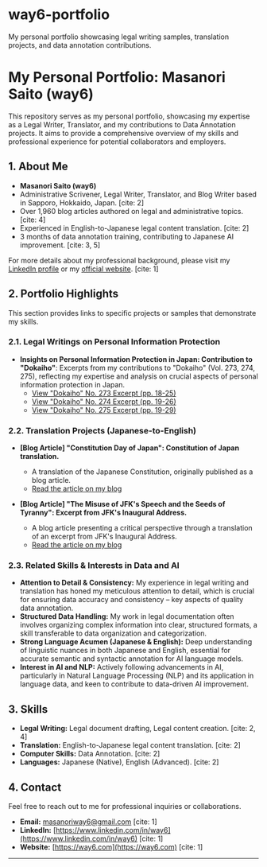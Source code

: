 # way6-portfolio
My personal portfolio showcasing legal writing samples, translation projects, and data annotation contributions.
# My Personal Portfolio: Masanori Saito (way6)

This repository serves as my personal portfolio, showcasing my expertise as a Legal Writer, Translator, and my contributions to Data Annotation projects. It aims to provide a comprehensive overview of my skills and professional experience for potential collaborators and employers.

## 1. About Me

- **Masanori Saito (way6)**
- Administrative Scrivener, Legal Writer, Translator, and Blog Writer based in Sapporo, Hokkaido, Japan. [cite: 2]
- Over 1,960 blog articles authored on legal and administrative topics. [cite: 4]
- Experienced in English-to-Japanese legal content translation. [cite: 2]
- 3 months of data annotation training, contributing to Japanese AI improvement. [cite: 3, 5]

For more details about my professional background, please visit my [LinkedIn profile](https://www.linkedin.com/in/way6) or my [official website](https://way6.com). [cite: 1]

## 2. Portfolio Highlights

This section provides links to specific projects or samples that demonstrate my skills.

### 2.1. Legal Writings on Personal Information Protection

* **Insights on Personal Information Protection in Japan: Contribution to "Dokaiho"**: Excerpts from my contributions to "Dokaiho" (Vol. 273, 274, 275), reflecting my expertise and analysis on crucial aspects of personal information protection in Japan.
    * [View "Dokaiho" No. 273 Excerpt (pp. 18-25)](./dokaiho273.pdf#page=18)
    * [View "Dokaiho" No. 274 Excerpt (pp. 19-26)](./dokaiho274.pdf#page=19)
    * [View "Dokaiho" No. 275 Excerpt (pp. 19-29)](./dokaiho275.pdf#page=19)

### 2.2. Translation Projects (Japanese-to-English)

* **[Blog Article] "Constitution Day of Japan": Constitution of Japan translation.**
    * A translation of the Japanese Constitution, originally published as a blog article.
    * [Read the article on my blog](https://way6.livedoor.blog/archives/53452439.html)

* **[Blog Article] "The Misuse of JFK's Speech and the Seeds of Tyranny": Excerpt from JFK's Inaugural Address.**
    * A blog article presenting a critical perspective through a translation of an excerpt from JFK's Inaugural Address.
    * [Read the article on my blog](https://way6.livedoor.blog/archives/53489558.html)

### 2.3. Related Skills & Interests in Data and AI

* **Attention to Detail & Consistency:** My experience in legal writing and translation has honed my meticulous attention to detail, which is crucial for ensuring data accuracy and consistency – key aspects of quality data annotation.
* **Structured Data Handling:** My work in legal documentation often involves organizing complex information into clear, structured formats, a skill transferable to data organization and categorization.
* **Strong Language Acumen (Japanese & English):** Deep understanding of linguistic nuances in both Japanese and English, essential for accurate semantic and syntactic annotation for AI language models.
* **Interest in AI and NLP:** Actively following advancements in AI, particularly in Natural Language Processing (NLP) and its application in language data, and keen to contribute to data-driven AI improvement.

## 3. Skills

* **Legal Writing:** Legal document drafting, Legal content creation. [cite: 2, 4]
* **Translation:** English-to-Japanese legal content translation. [cite: 2]
* **Computer Skills:** Data Annotation. [cite: 2]
* **Languages:** Japanese (Native), English (Advanced). [cite: 2]

## 4. Contact

Feel free to reach out to me for professional inquiries or collaborations.

* **Email:** masanoriway6@gmail.com [cite: 1]
* **LinkedIn:** [https://www.linkedin.com/in/way6](https://www.linkedin.com/in/way6) [cite: 1]
* **Website:** [https://way6.com](https://way6.com) [cite: 1]

---
